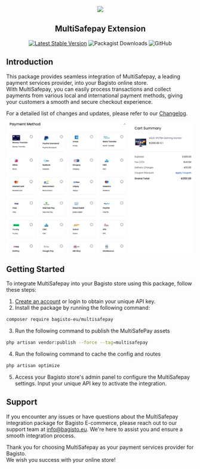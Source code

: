 <div align="center">
  <a href="https://bagisto.eu"><img src="https://bagisto.com/wp-content/themes/bagisto/images/logo.png"></a>
  <h2>MultiSafepay Extension</h2>
</div>

<div align="center">
    <a href="https://packagist.org/packages/bagisto-eu/multisafepay"><img alt="Latest Stable Version" src="https://img.shields.io/packagist/v/bagisto-eu/multisafepay"></a> <img alt="Packagist Downloads" src="https://img.shields.io/packagist/dt/bagisto-eu/multisafepay"> <img alt="GitHub" src="https://img.shields.io/github/license/bagisto-europe/multisafepay">
</div>

## Introduction

This package provides seamless integration of MultiSafepay, a leading payment services provider, into your Bagisto online store.  
With MultiSafepay, you can easily process transactions and collect payments from various local and international payment methods, giving your customers a smooth and secure checkout experience.

For a detailed list of changes and updates, please refer to our [Changelog](CHANGELOG.md).

![payment-methods](docs/payment-methods.png)

## Getting Started

To integrate MultiSafepay into your Bagisto store using this package, follow these steps:

1. [Create an account](https://merchant.multisafepay.com/signup?partnerid=10840869) or login to obtain your unique API key.
2. Install the package by running the following command:

```bash
composer require bagisto-eu/multisafepay
```

3. Run the following command to publish the MultiSafePay assets 

```bash
php artisan vendor:publish --force --tag=multisafepay
```

4. Run the following command to cache the config and routes

```bash
php artisan optimize
```

5. Access your Bagisto store's admin panel to configure the MultiSafepay settings. Input your unique API key to activate the integration.

## Support
If you encounter any issues or have questions about the MultiSafepay integration package for Bagisto E-commerce, please reach out to our support team at [info@bagisto.eu](mailto:info@bagisto.eu). We're here to assist you and ensure a smooth integration process.  

Thank you for choosing MultiSafepay as your payment services provider for Bagisto.  
We wish you success with your online store!
